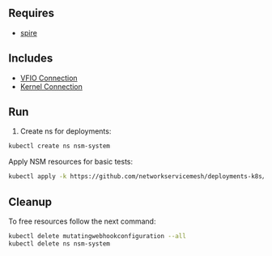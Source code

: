 ## Requires

- [spire](../spire)

## Includes

- [VFIO Connection](../use-cases/Vfio2Noop)
- [Kernel Connection](../use-cases/SriovKernel2Noop)

## Run

1. Create ns for deployments:
```bash
kubectl create ns nsm-system
```

Apply NSM resources for basic tests:
```bash
kubectl apply -k https://github.com/networkservicemesh/deployments-k8s/examples/sriov?ref=1d38500a97bfe85d97dd73a73afff1808a1d8232
```

## Cleanup

To free resources follow the next command:
```bash
kubectl delete mutatingwebhookconfiguration --all
kubectl delete ns nsm-system
```
